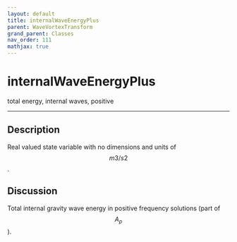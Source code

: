 ```yaml
---
layout: default
title: internalWaveEnergyPlus
parent: WaveVortexTransform
grand_parent: Classes
nav_order: 111
mathjax: true
---
```


#  internalWaveEnergyPlus

total energy, internal waves, positive


---

## Description
Real valued state variable with no dimensions and units of $$m3/s2$$.

## Discussion

Total internal gravity wave energy in positive frequency solutions (part of $$A_p$$).

